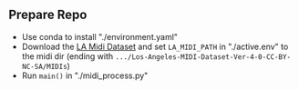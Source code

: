 ## Prepare Repo
- Use conda to install "./environment.yaml"  
- Download the [LA Midi Dataset](https://huggingface.co/datasets/projectlosangeles/Los-Angeles-MIDI-Dataset) and set `LA_MIDI_PATH` in "./active.env" to the midi dir (ending with `.../Los-Angeles-MIDI-Dataset-Ver-4-0-CC-BY-NC-SA/MIDIs`)  
- Run `main()` in "./midi_process.py"  
